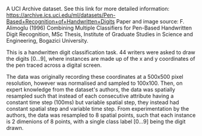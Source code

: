 A UCI Archive dataset. See this link for more detailed information: https://archive.ics.uci.edu/ml/datasets/Pen-Based+Recognition+of+Handwritten+Digits
Paper and image source: F. Alimoglu (1996) Combining Multiple Classifiers for Pen-Based Handwritten Digit Recognition, MSc Thesis, Institute of Graduate Studies in Science and Engineering, Bogazici University.

This is a handwritten digit classification task. 44 writers were asked to draw the digits [0...9], where instances are made up of the x and y coordinates of the pen traced across a digital screen. 

The data was originally recording these coordinates at a 500x500 pixel resolution, however was normalised and sampled to 100x100. Then, on expert knowledge from the dataset's authors, the data was spatially resampled such that instead of each consecutive attribute having a constant time step (100ms) but variable spatial step, they instead had constant spatial step and variable time step. From experimentation by the authors, the data was resampled to 8 spatial points, such that each instance is 2 dimenions of 8 points, with a single class label [0...9] being the digit drawn.
